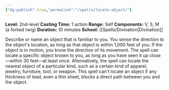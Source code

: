 ```yaml
---
{"dg-publish":true,"permalink":"/spells/locate-object/"}
---
```


**Level:** 2nd-level
**Casting Time:** 1 action
**Range:** Self
**Components:** V, S, M (a forked twig)
**Duration:** 10 minutes
**School:** [[Spells/Divination\|Divination]]

Describe or name an object that is familiar to you. You sense the direction to the object's location, as long as that object is within 1,000 feet of you. If the object is in motion, you know the direction of its movement.
The spell can locate a specific object known to you, as long as you have seen it up close—within 30 feet—at least once. Alternatively, the spell can locate the nearest object of a particular kind, such as a certain kind of apparel, jewelry, furniture, tool, or weapon.
This spell can't locate an object if any thickness of lead, even a thin sheet, blocks a direct path between you and the object.